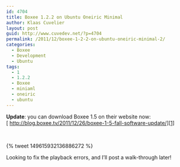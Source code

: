 ```yaml
---
id: 4704
title: Boxee 1.2.2 on Ubuntu Oneiric Minimal
author: Klaas Cuvelier
layout: post
guid: http://www.cuvedev.net/?p=4704
permalink: /2011/12/boxee-1-2-2-on-ubuntu-oneiric-minimal-2/
categories:
  - Boxee
  - Development
  - Ubuntu
tags:
  - 1
  - 1.2.2
  - Boxee
  - miniaml
  - oneiric
  - ubuntu
---
```

**Update**: you can download Boxee 1.5 on their website now:  
[ http://blog.boxee.tv/2011/12/26/boxee-1-5-fall-software-update/][1]


&nbsp;

{% tweet 149615932136886272 %}


Looking to fix the playback errors, and I&#8217;ll post a walk-through later!

 [1]: http://blog.boxee.tv/2011/12/26/boxee-1-5-fall-software-update/ "http://blog.boxee.tv/2011/12/26/boxee-1-5-fall-software-update/"
